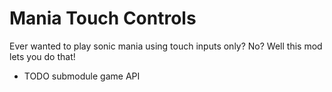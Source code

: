 # Mania Touch Controls
Ever wanted to play sonic mania using touch inputs only? No? Well this mod lets you do that!

- TODO
submodule game API
